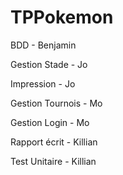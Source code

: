 # TPPokemon

BDD - Benjamin

Gestion Stade - Jo

Impression - Jo

Gestion Tournois - Mo 

Gestion Login - Mo

Rapport écrit - Killian

Test Unitaire - Killian
